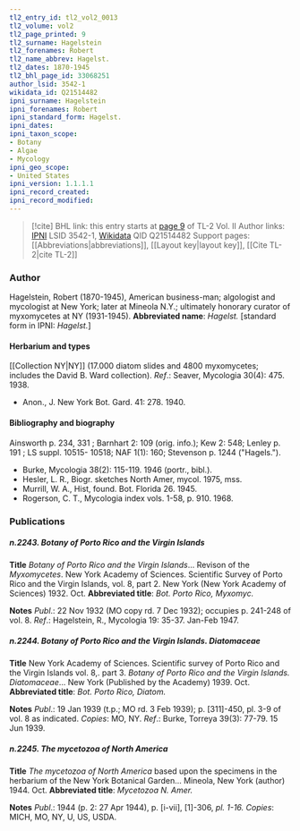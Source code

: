 ```yaml
---
tl2_entry_id: tl2_vol2_0013
tl2_volume: vol2
tl2_page_printed: 9
tl2_surname: Hagelstein
tl2_forenames: Robert
tl2_name_abbrev: Hagelst.
tl2_dates: 1870-1945
tl2_bhl_page_id: 33068251
author_lsid: 3542-1
wikidata_id: Q21514482
ipni_surname: Hagelstein
ipni_forenames: Robert
ipni_standard_form: Hagelst.
ipni_dates: 
ipni_taxon_scope: 
- Botany
- Algae
- Mycology
ipni_geo_scope: 
- United States
ipni_version: 1.1.1.1
ipni_record_created: 
ipni_record_modified:
---
```


> [!cite] BHL link: this entry starts at [page 9](https://www.biodiversitylibrary.org/page/33068251) of TL-2 Vol. II
> Author links: [IPNI](https://www.ipni.org/a/3542-1) LSID 3542-1, [Wikidata](https://www.wikidata.org/wiki/Q21514482) QID Q21514482
> Support pages: [[Abbreviations|abbreviations]], [[Layout key|layout key]], [[Cite TL-2|cite TL-2]]

### Author

Hagelstein, Robert (1870-1945), American business-man; algologist and mycologist at New York; later at Mineola N.Y.; ultimately honorary curator of myxomycetes at NY (1931-1945). 
**Abbreviated name**: *Hagelst.* \[standard form in IPNI: *Hagelst.*\]

#### Herbarium and types

[[Collection NY|NY]] (17.000 diatom slides and 4800 myxomycetes; includes the David B. Ward collection).
*Ref*.: Seaver, Mycologia 30(4): 475. 1938.
- Anon., J. New York Bot. Gard. 41: 278. 1940.

#### Bibliography and biography

Ainsworth p. 234, 331 ; Barnhart 2: 109 (orig. info.); Kew 2: 548; Lenley p. 191 ; LS suppl. 10515- 10518; NAF 1(1): 160; Stevenson p. 1244 ("Hagels.").
- Burke, Mycologia 38(2): 115-119. 1946 (portr., bibl.).
- Hesler, L. R., Biogr. sketches North Amer, mycol. 1975, mss.
- Murrill, W. A., Hist, found. Bot. Florida 26. 1945.
- Rogerson, C. T., Mycologia index vols. 1-58, p. 910. 1968.

### Publications

##### n.2243. Botany of Porto Rico and the Virgin Islands

**Title**
*Botany of Porto Rico and the Virgin Islands*... Revison of the *Myxomycetes*. New York Academy of Sciences. Scientific Survey of Porto Rico and the Virgin Islands, vol. 8, part 2. New York (New York Academy of Sciences) 1932. Oct.
**Abbreviated title**: *Bot. Porto Rico, Myxomyc.*

**Notes**
*Publ*.: 22 Nov 1932 (MO copy rd. 7 Dec 1932); occupies p. 241-248 of vol. 8.
*Ref*.: Hagelstein, R., Mycologia 19: 35-37. Jan-Feb 1947.

##### n.2244. Botany of Porto Rico and the Virgin Islands. Diatomaceae

**Title**
New York Academy of Sciences. Scientific survey of Porto Rico and the Virgin Islands vol. 8,. part 3. *Botany of Porto Rico and the Virgin Islands. Diatomaceae*... New York (Published by the Academy) 1939. Oct.
**Abbreviated title**: *Bot. Porto Rico, Diatom.*

**Notes**
*Publ*.: 19 Jan 1939 (t.p.; MO rd. 3 Feb 1939); p. \[311\]-450, pl. 3-9 of vol. 8 as indicated.
*Copies*: MO, NY.
*Ref*.: Burke, Torreya 39(3): 77-79. 15 Jun 1939.

##### n.2245. The mycetozoa of North America

**Title**
*The mycetozoa of North America* based upon the specimens in the herbarium of the New York Botanical Garden... Mineola, New York (author) 1944. Oct.
**Abbreviated title**: *Mycetozoa N. Amer.*

**Notes**
*Publ*.: 1944 (p. 2: 27 Apr 1944), p. \[i-vii\], \[1\]-306, *pl. 1-16. Copies*: MICH, MO, NY, U, US, USDA.

